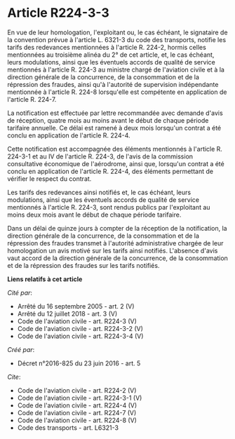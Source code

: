 # Article R224-3-3

En vue de leur homologation, l'exploitant ou, le cas échéant, le signataire de la convention prévue à l'article L. 6321-3 du
code des transports, notifie les tarifs des redevances mentionnées à l'article R. 224-2, hormis celles mentionnées au
troisième alinéa du 2° de cet article, et, le cas échéant, leurs modulations, ainsi que les éventuels accords de qualité de
service mentionnés à l'article R. 224-3 au ministre chargé de l'aviation civile et à la direction générale de la concurrence,
de la consommation et de la répression des fraudes, ainsi qu'à l'autorité de supervision indépendante mentionnée à l'article
R. 224-8 lorsqu'elle est compétente en application de l'article R. 224-7. 

La notification est effectuée par lettre recommandée avec demande d'avis de réception, quatre mois au moins avant le début de
chaque période tarifaire annuelle. Ce délai est ramené à deux mois lorsqu'un contrat a été conclu en application de l'article
R. 224-4. 

Cette notification est accompagnée des éléments mentionnés à l'article R. 224-3-1 et au IV de l'article R. 224-3, de l'avis
de la commission consultative économique de l'aérodrome, ainsi que, lorsqu'un contrat a été conclu en application de
l'article R. 224-4, des éléments permettant de vérifier le respect du contrat. 

Les tarifs des redevances ainsi notifiés et, le cas échéant, leurs modulations, ainsi que les éventuels accords de qualité de
service mentionnés à l'article R. 224-3, sont rendus publics par l'exploitant au moins deux mois avant le début de chaque
période tarifaire. 

Dans un délai de quinze jours à compter de la réception de la notification, la direction générale de la concurrence, de la
consommation et de la répression des fraudes transmet à l'autorité administrative chargée de leur homologation un avis motivé
sur les tarifs ainsi notifiés. L'absence d'avis vaut accord de la direction générale de la concurrence, de la consommation et
de la répression des fraudes sur les tarifs notifiés.

**Liens relatifs à cet article**

_Cité par_:

  - Arrêté du 16 septembre 2005 - art. 2 (V)
  - Arrêté du 12 juillet 2018 - art. 3 (V)
  - Code de l'aviation civile - art. R224-3 (V)
  - Code de l'aviation civile - art. R224-3-2 (V)
  - Code de l'aviation civile - art. R224-3-4 (V)

_Créé par_:

  - Décret n°2016-825 du 23 juin 2016 - art. 5

_Cite_:

  - Code de l'aviation civile - art. R224-2 (V)
  - Code de l'aviation civile - art. R224-3-1 (V)
  - Code de l'aviation civile - art. R224-4 (V)
  - Code de l'aviation civile - art. R224-7 (V)
  - Code de l'aviation civile - art. R224-8 (V)
  - Code des transports - art. L6321-3
